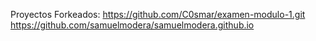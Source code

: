Proyectos Forkeados:
                    https://github.com/C0smar/examen-modulo-1.git   
                    https://github.com/samuelmodera/samuelmodera.github.io
                    
